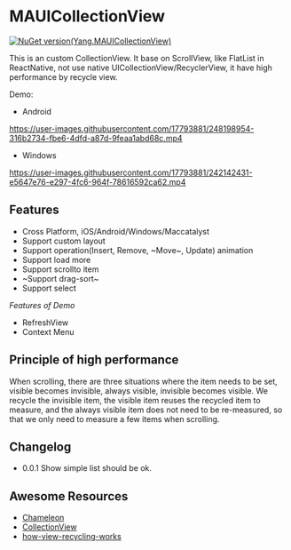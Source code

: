 # MAUICollectionView
[![NuGet version(Yang.MAUICollectionView)](https://img.shields.io/nuget/v/Yang.MAUICollectionView?label=Yang.MAUICollectionView)](https://www.nuget.org/packages/Yang.MAUICollectionView)

This is an custom CollectionView. It base on ScrollView, like FlatList in ReactNative, not use native UICollectionView/RecyclerView, it have high performance by recycle view.

Demo:
- Android
  
https://user-images.githubusercontent.com/17793881/248198954-316b2734-fbe6-4dfd-a87d-9feaa1abd68c.mp4
- Windows

https://user-images.githubusercontent.com/17793881/242142431-e5647e76-e297-4fc6-964f-78616592ca62.mp4


## Features
- Cross Platform, iOS/Android/Windows/Maccatalyst
- Support custom layout
- Support operation(Insert, Remove, ~Move~, Update) animation
- Support load more
- Support scrollto item
- ~Support drag-sort~
- Support select

*Features of Demo*
- RefreshView
- Context Menu

## Principle of high performance
When scrolling, there are three situations where the item needs to be set, visible becomes invisible, always visible, invisible becomes visible. We recycle the invisible item, the visible item reuses the recycled item to measure, and the always visible item does not need to be re-measured, so that we only need to measure a few items when scrolling.

## Changelog
- 0.0.1
  Show simple list should be ok.
  
## Awesome Resources
- [Chameleon](https://github.com/BigZaphod/Chameleon)
- [CollectionView](https://github.com/TheNounProject/CollectionView)
- [how-view-recycling-works](https://learn.microsoft.com/en-us/xamarin/android/user-interface/layouts/recycler-view/parts-and-functionality#how-view-recycling-works)
